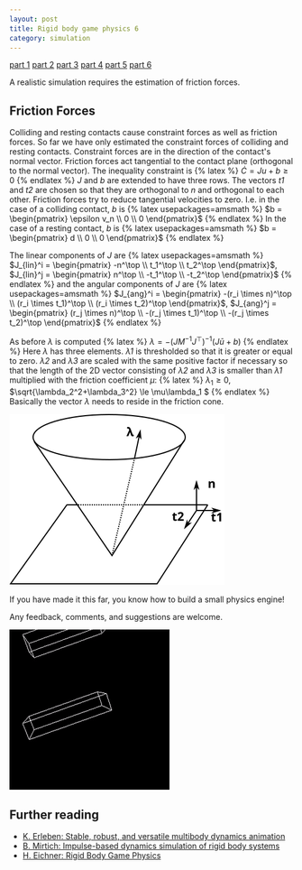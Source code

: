 ```yaml
---
layout: post
title: Rigid body game physics 6
category: simulation
---
```


<a href="/simulation/2019/10/24/rigid-body-game-physics/">part 1</a>
<a href="/simulation/2019/11/13/rigid-body-game-physics-2/">part 2</a>
<a href="/simulation/2019/11/25/rigid-body-game-physics-3/">part 3</a>
<a href="/simulation/2019/11/29/rigid-body-game-physics-4/">part 4</a>
<a href="/simulation/2019/12/01/rigid-body-game-physics-5/">part 5</a>
<a href="/simulation/2019/12/03/rigid-body-game-physics-6/">part 6</a>

A realistic simulation requires the estimation of friction forces.

## Friction Forces
Colliding and resting contacts cause constraint forces as well as friction forces.
So far we have only estimated the constraint forces of colliding and resting contacts.
Constraint forces are in the direction of the contact's normal vector.
Friction forces act tangential to the contact plane (orthogonal to the normal vector).
The inequality constraint is
{% latex %}
$\dot{C}=Ju+b\ge 0$
{% endlatex %}
*J* and *b* are extended to have three rows.
The vectors *t1* and *t2* are chosen so that they are orthogonal to *n* and orthogonal to each other.
Friction forces try to reduce tangential velocities to zero.
I.e. in the case of a colliding contact, *b* is
{% latex usepackages=amsmath %}
$b = \begin{pmatrix} \epsilon v_n \\ 0 \\ 0 \end{pmatrix}$
{% endlatex %}
In the case of a resting contact, *b* is
{% latex usepackages=amsmath %}
$b = \begin{pmatrix} d \\ 0 \\ 0 \end{pmatrix}$
{% endlatex %}

The linear components of *J* are
{% latex usepackages=amsmath %}
$J_{lin}^i = \begin{pmatrix} -n^\top \\ t_1^\top \\ t_2^\top \end{pmatrix}$,
$J_{lin}^j = \begin{pmatrix} n^\top \\ -t_1^\top \\ -t_2^\top \end{pmatrix}$
{% endlatex %}
and the angular components of *J* are
{% latex usepackages=amsmath %}
$J_{ang}^i = \begin{pmatrix} -(r_i \times n)^\top \\ (r_i \times t_1)^\top \\ (r_i \times t_2)^\top \end{pmatrix}$,
$J_{ang}^j = \begin{pmatrix} (r_j \times n)^\top \\ -(r_j \times t_1)^\top \\ -(r_j \times t_2)^\top \end{pmatrix}$
{% endlatex %}

As before *λ* is computed
{% latex %}
$\lambda = -(J M^{-1} J^\top)^{-1} (J\bar{u}+b)$
{% endlatex %}
Here *λ* has three elements.
*λ1* is thresholded so that it is greater or equal to zero.
*λ2* and *λ3* are scaled with the same positive factor if necessary so that the length of the 2D vector consisting of *λ2* and *λ3* is smaller than *λ1* multiplied with the friction coefficient *μ*:
{% latex %}
$\lambda_1 \ge 0$,
$\sqrt{\lambda_2^2+\lambda_3^2} \le \mu\lambda_1 $
{% endlatex %}
Basically the vector *λ* needs to reside in the friction cone.

![friction cone](/pics/cone.svg)

If you have made it this far, you know how to build a small physics engine!

Any feedback, comments, and suggestions are welcome.

![dropping box](/pics/drop.gif)

## Further reading

* [K. Erleben: Stable, robust, and versatile multibody dynamics animation](http://image.diku.dk/kenny/download/erleben.05.thesis.pdf)
* [B. Mirtich: Impulse-based dynamics simulation of rigid body systems](http://www.kuffner.org/james/software/dynamics/mirtich/mirtichThesis.pdf)
* [H. Eichner: Rigid Body Game Physics](http://myselph.de/gamePhysics/index.html)
